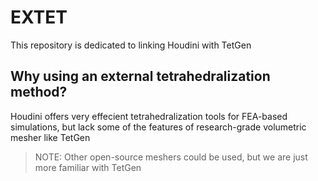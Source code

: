 # EXTET

This repository is dedicated to linking Houdini with TetGen

## Why using an external tetrahedralization method?
Houdini offers very effecient tetrahedralization tools for FEA-based simulations, but lack some of the features of research-grade volumetric mesher like TetGen

> NOTE: Other open-source meshers could be used, but we are just more familiar with TetGen
